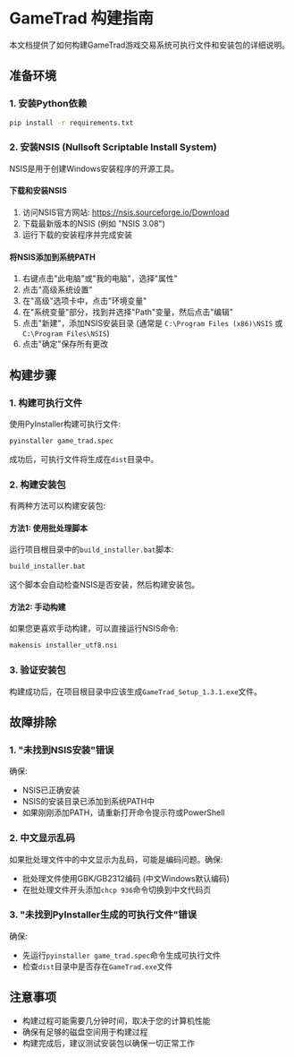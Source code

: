 # GameTrad 构建指南

本文档提供了如何构建GameTrad游戏交易系统可执行文件和安装包的详细说明。

## 准备环境

### 1. 安装Python依赖

```bash
pip install -r requirements.txt
```

### 2. 安装NSIS (Nullsoft Scriptable Install System)

NSIS是用于创建Windows安装程序的开源工具。

#### 下载和安装NSIS

1. 访问NSIS官方网站: https://nsis.sourceforge.io/Download
2. 下载最新版本的NSIS (例如 "NSIS 3.08")
3. 运行下载的安装程序并完成安装

#### 将NSIS添加到系统PATH

1. 右键点击"此电脑"或"我的电脑"，选择"属性"
2. 点击"高级系统设置"
3. 在"高级"选项卡中，点击"环境变量"
4. 在"系统变量"部分，找到并选择"Path"变量，然后点击"编辑"
5. 点击"新建"，添加NSIS安装目录 (通常是 `C:\Program Files (x86)\NSIS` 或 `C:\Program Files\NSIS`)
6. 点击"确定"保存所有更改

## 构建步骤

### 1. 构建可执行文件

使用PyInstaller构建可执行文件:

```bash
pyinstaller game_trad.spec
```

成功后，可执行文件将生成在`dist`目录中。

### 2. 构建安装包

有两种方法可以构建安装包:

#### 方法1: 使用批处理脚本

运行项目根目录中的`build_installer.bat`脚本:

```bash
build_installer.bat
```

这个脚本会自动检查NSIS是否安装，然后构建安装包。

#### 方法2: 手动构建

如果您更喜欢手动构建，可以直接运行NSIS命令:

```bash
makensis installer_utf8.nsi
```

### 3. 验证安装包

构建成功后，在项目根目录中应该生成`GameTrad_Setup_1.3.1.exe`文件。

## 故障排除

### 1. "未找到NSIS安装"错误

确保:
- NSIS已正确安装
- NSIS的安装目录已添加到系统PATH中
- 如果刚刚添加PATH，请重新打开命令提示符或PowerShell

### 2. 中文显示乱码

如果批处理文件中的中文显示为乱码，可能是编码问题。确保:
- 批处理文件使用GBK/GB2312编码 (中文Windows默认编码)
- 在批处理文件开头添加`chcp 936`命令切换到中文代码页

### 3. "未找到PyInstaller生成的可执行文件"错误

确保:
- 先运行`pyinstaller game_trad.spec`命令生成可执行文件
- 检查`dist`目录中是否存在`GameTrad.exe`文件

## 注意事项

- 构建过程可能需要几分钟时间，取决于您的计算机性能
- 确保有足够的磁盘空间用于构建过程
- 构建完成后，建议测试安装包以确保一切正常工作 